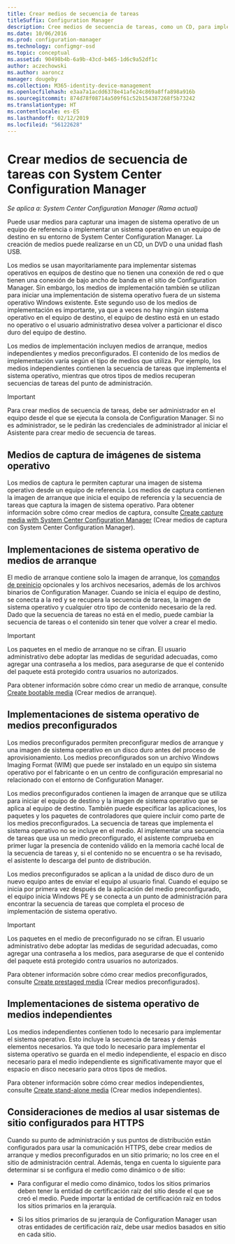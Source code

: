 ```yaml
---
title: Crear medios de secuencia de tareas
titleSuffix: Configuration Manager
description: Cree medios de secuencia de tareas, como un CD, para implementar un sistema operativo en un equipo de destino en su entorno de Configuration Manager.
ms.date: 10/06/2016
ms.prod: configuration-manager
ms.technology: configmgr-osd
ms.topic: conceptual
ms.assetid: 90498b4b-6a9b-43cd-b465-1d6c9a52df1c
author: aczechowski
ms.author: aaroncz
manager: dougeby
ms.collection: M365-identity-device-management
ms.openlocfilehash: e3aa7a1acdd6378e41afe24c869a8ffa898a916b
ms.sourcegitcommit: 874d78f08714a509f61c52b154387268f5b73242
ms.translationtype: HT
ms.contentlocale: es-ES
ms.lasthandoff: 02/12/2019
ms.locfileid: "56122628"
---
```

# <a name="create-task-sequence-media-with-system-center-configuration-manager"></a>Crear medios de secuencia de tareas con System Center Configuration Manager

*Se aplica a: System Center Configuration Manager (Rama actual)*

Puede usar medios para capturar una imagen de sistema operativo de un equipo de referencia o implementar un sistema operativo en un equipo de destino en su entorno de System Center Configuration Manager. La creación de medios puede realizarse en un CD, un DVD o una unidad flash USB.  

 Los medios se usan mayoritariamente para implementar sistemas operativos en equipos de destino que no tienen una conexión de red o que tienen una conexión de bajo ancho de banda en el sitio de Configuration Manager. Sin embargo, los medios de implementación también se utilizan para iniciar una implementación de sistema operativo fuera de un sistema operativo Windows existente. Este segundo uso de los medios de implementación es importante, ya que a veces no hay ningún sistema operativo en el equipo de destino, el equipo de destino está en un estado no operativo o el usuario administrativo desea volver a particionar el disco duro del equipo de destino.  

 Los medios de implementación incluyen medios de arranque, medios independientes y medios preconfigurados. El contenido de los medios de implementación varía según el tipo de medios que utiliza. Por ejemplo, los medios independientes contienen la secuencia de tareas que implementa el sistema operativo, mientras que otros tipos de medios recuperan secuencias de tareas del punto de administración.  

> [!IMPORTANT]  
>  Para crear medios de secuencia de tareas, debe ser administrador en el equipo desde el que se ejecuta la consola de Configuration Manager. Si no es administrador, se le pedirán las credenciales de administrador al iniciar el Asistente para crear medio de secuencia de tareas.  

##  <a name="BKMK_PlanCaptureMedia"></a> Medios de captura de imágenes de sistema operativo  
 Los medios de captura le permiten capturar una imagen de sistema operativo desde un equipo de referencia. Los medios de captura contienen la imagen de arranque que inicia el equipo de referencia y la secuencia de tareas que captura la imagen de sistema operativo. Para obtener información sobre cómo crear medios de captura, consulte [Create capture media with System Center Configuration Manager](create-capture-media.md) (Crear medios de captura con System Center Configuration Manager).  

##  <a name="BKMK_PlanBootableMedia"></a> Implementaciones de sistema operativo de medios de arranque  
 El medio de arranque contiene solo la imagen de arranque, los [comandos de preinicio](../understand/prestart-commands-for-task-sequence-media.md) opcionales y los archivos necesarios, además de los archivos binarios de Configuration Manager. Cuando se inicia el equipo de destino, se conecta a la red y se recupera la secuencia de tareas, la imagen de sistema operativo y cualquier otro tipo de contenido necesario de la red. Dado que la secuencia de tareas no está en el medio, puede cambiar la secuencia de tareas o el contenido sin tener que volver a crear el medio.  

> [!IMPORTANT]  
>  Los paquetes en el medio de arranque no se cifran. El usuario administrativo debe adoptar las medidas de seguridad adecuadas, como agregar una contraseña a los medios, para asegurarse de que el contenido del paquete está protegido contra usuarios no autorizados.  

 Para obtener información sobre cómo crear un medio de arranque, consulte [Create bootable media](create-bootable-media.md) (Crear medios de arranque).  

##  <a name="BKMK_PlanPrestagedMedia"></a> Implementaciones de sistema operativo de medios preconfigurados  
 Los medios preconfigurados permiten preconfigurar medios de arranque y una imagen de sistema operativo en un disco duro antes del proceso de aprovisionamiento. Los medios preconfigurados son un archivo Windows Imaging Format (WIM) que puede ser instalado en un equipo sin sistema operativo por el fabricante o en un centro de configuración empresarial no relacionado con el entorno de Configuration Manager.  

 Los medios preconfigurados contienen la imagen de arranque que se utiliza para iniciar el equipo de destino y la imagen de sistema operativo que se aplica al equipo de destino. También puede especificar las aplicaciones, los paquetes y los paquetes de controladores que quiere incluir como parte de los medios preconfigurados. La secuencia de tareas que implementa el sistema operativo no se incluye en el medio. Al implementar una secuencia de tareas que usa un medio preconfigurado, el asistente comprueba en primer lugar la presencia de contenido válido en la memoria caché local de la secuencia de tareas y, si el contenido no se encuentra o se ha revisado, el asistente lo descarga del punto de distribución.  

 Los medios preconfigurados se aplican a la unidad de disco duro de un nuevo equipo antes de enviar el equipo al usuario final. Cuando el equipo se inicia por primera vez después de la aplicación del medio preconfigurado, el equipo inicia Windows PE y se conecta a un punto de administración para encontrar la secuencia de tareas que completa el proceso de implementación de sistema operativo.  

> [!IMPORTANT]  
>  Los paquetes en el medio de preconfigurado no se cifran. El usuario administrativo debe adoptar las medidas de seguridad adecuadas, como agregar una contraseña a los medios, para asegurarse de que el contenido del paquete está protegido contra usuarios no autorizados.  

 Para obtener información sobre cómo crear medios preconfigurados, consulte [Create prestaged media](create-prestaged-media.md) (Crear medios preconfigurados).  

##  <a name="BKMK_PlanStandaloneMedia"></a> Implementaciones de sistema operativo de medios independientes  
 Los medios independientes contienen todo lo necesario para implementar el sistema operativo. Esto incluye la secuencia de tareas y demás elementos necesarios. Ya que todo lo necesario para implementar el sistema operativo se guarda en el medio independiente, el espacio en disco necesario para el medio independiente es significativamente mayor que el espacio en disco necesario para otros tipos de medios.  

 Para obtener información sobre cómo crear medios independientes, consulte [Create stand-alone media](create-stand-alone-media.md) (Crear medios independientes).  

## <a name="media-considerations-when-using-site-systems-configured-for-https"></a>Consideraciones de medios al usar sistemas de sitio configurados para HTTPS  
 Cuando su punto de administración y sus puntos de distribución están configurados para usar la comunicación HTTPS, debe crear medios de arranque y medios preconfigurados en un sitio primario; no los cree en el sitio de administración central. Además, tenga en cuenta lo siguiente para determinar si se configura el medio como dinámico o de sitio:  

-   Para configurar el medio como dinámico, todos los sitios primarios deben tener la entidad de certificación raíz del sitio desde el que se creó el medio. Puede importar la entidad de certificación raíz en todos los sitios primarios en la jerarquía.  

-   Si los sitios primarios de su jerarquía de Configuration Manager usan otras entidades de certificación raíz, debe usar medios basados en sitio en cada sitio.  
